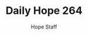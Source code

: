 ---
image: /assets/img/daily-hope-default-artwork.png
title: Daily Hope 264
number: 264
categories:
  - Daily Hope
author: Hope Staff
notes: Daily Hope 264
embed: >-
  EMBED_GOES_HERE
---